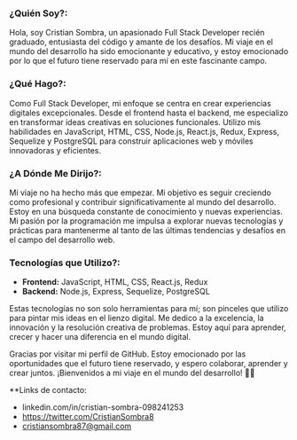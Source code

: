 ### ¿Quién Soy?:

Hola, soy Cristian Sombra, un apasionado Full Stack Developer recién graduado, entusiasta del código y amante de los desafíos. Mi viaje en el mundo del desarrollo ha sido emocionante y educativo, y estoy emocionado por lo que el futuro tiene reservado para mí en este fascinante campo.

### ¿Qué Hago?:

Como Full Stack Developer, mi enfoque se centra en crear experiencias digitales excepcionales. Desde el frontend hasta el backend, me especializo en transformar ideas creativas en soluciones funcionales. Utilizo mis habilidades en JavaScript, HTML, CSS, Node.js, React.js, Redux, Express, Sequelize y PostgreSQL para construir aplicaciones web y móviles innovadoras y eficientes.

### ¿A Dónde Me Dirijo?:

Mi viaje no ha hecho más que empezar. Mi objetivo es seguir creciendo como profesional y contribuir significativamente al mundo del desarrollo. Estoy en una búsqueda constante de conocimiento y nuevas experiencias. Mi pasión por la programación me impulsa a explorar nuevas tecnologías y prácticas para mantenerme al tanto de las últimas tendencias y desafíos en el campo del desarrollo web.

### Tecnologías que Utilizo?:

- **Frontend:** JavaScript, HTML, CSS, React.js, Redux
- **Backend:** Node.js, Express, Sequelize, PostgreSQL

Estas tecnologías no son solo herramientas para mí; son pinceles que utilizo para pintar mis ideas en el lienzo digital. Me dedico a la excelencia, la innovación y la resolución creativa de problemas. Estoy aquí para aprender, crecer y hacer una diferencia en el mundo digital.

Gracias por visitar mi perfil de GitHub. Estoy emocionado por las oportunidades que el futuro tiene reservado, y espero colaborar, aprender y crear juntos. ¡Bienvenidos a mi viaje en el mundo del desarrollo! 🚀✨

**Links de contacto:
- linkedin.com/in/cristian-sombra-098241253
- https://twitter.com/CristianSombra8
- cristiansombra87@gmail.com
